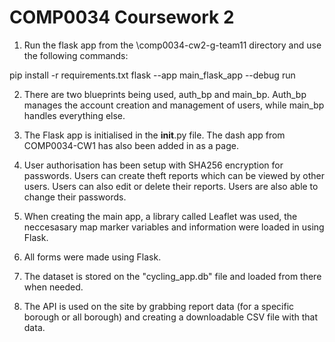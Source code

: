 # COMP0034 Coursework 2

1. Run the flask app from the \comp0034-cw2-g-team11 directory and use the following commands:

pip install -r requirements.txt
flask --app main_flask_app --debug run

2. There are two blueprints being used, auth_bp and main_bp. Auth_bp manages the account creation and management of users, while main_bp handles everything else.

3. The Flask app is initialised in the __init__.py file. The dash app from COMP0034-CW1 has also been added in as a page.

4. User authorisation has been setup with SHA256 encryption for passwords. Users can create theft reports which can be viewed by other users. Users can also edit or delete their reports. Users are also able to change their passwords.

5. When creating the main app, a library called Leaflet was used, the neccesasary map marker variables and information were loaded in using Flask.

6. All forms were made using Flask.

7. The dataset is stored on the "cycling_app.db" file and loaded from there when needed.

8. The API is used on the site by grabbing report data (for a specific borough or all borough) and creating a downloadable CSV file with that data.